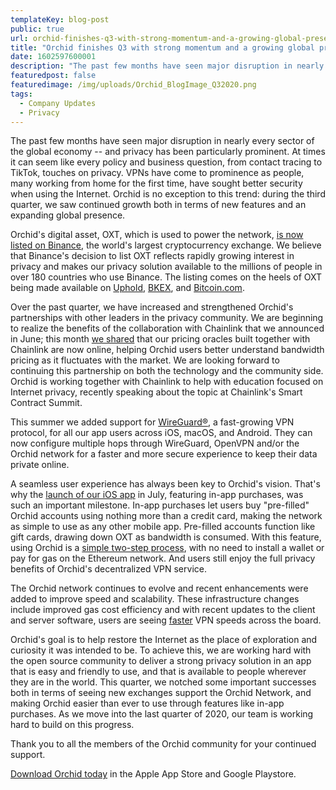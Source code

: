 ```yaml
---
templateKey: blog-post
public: true
url: orchid-finishes-q3-with-strong-momentum-and-a-growing-global-presence
title: "Orchid finishes Q3 with strong momentum and a growing global presence"
date: 1602597600001
description: "The past few months have seen major disruption in nearly every sector of the global economy -- and privacy has been particularly prominent. At times it can seem like every policy and business question, from contact tracing to TikTok, touches on privacy."
featuredpost: false
featuredimage: /img/uploads/Orchid_BlogImage_Q32020.png
tags:
  - Company Updates
  - Privacy
---
```

The past few months have seen major disruption in nearly every sector of the global economy -- and privacy has been particularly prominent. At times it can seem like every policy and business question, from contact tracing to TikTok, touches on privacy. VPNs have come to prominence as people, many working from home for the first time, have sought better security when using the Internet. Orchid is no exception to this trend: during the third quarter, we saw continued growth both in terms of new features and an expanding global presence.

Orchid's digital asset, OXT, which is used to power the network, [is now listed on Binance](/binance-worlds-largest-crypto-exchange-lists-orchid-digital-asset-oxt/), the world's largest cryptocurrency exchange. We believe that Binance's decision to list OXT reflects rapidly growing interest in privacy and makes our privacy solution available to the millions of people in over 180 countries who use Binance. The listing comes on the heels of OXT being made available on [Uphold](/orchids-momentum-accelerates-with-uphold-integration/), [BKEX](/oxt-expands-reach-with-new-exchange-listing-bkex/), and [Bitcoin.com](https://www.bitcoin.com/).

Over the past quarter, we have increased and strengthened Orchid's partnerships with other leaders in the privacy community. We are beginning to realize the benefits of the collaboration with Chainlink that we announced in June; this month [we shared](/orchid-launches-second-chainlink-oracle/) that our pricing oracles built together with Chainlink are now online, helping Orchid users better understand bandwidth pricing as it fluctuates with the market. We are looking forward to continuing this partnership on both the technology and the community side. Orchid is working together with Chainlink to help with education focused on Internet privacy, recently speaking about the topic at Chainlink's Smart Contract Summit.

This summer we added support for [WireGuard®️](/orchid-adds-wireguard-support-across-ios,-macos-and-android/?v), a fast-growing VPN protocol, for all our app users across iOS, macOS, and Android. They can now configure multiple hops through WireGuard, OpenVPN and/or the Orchid network for a faster and more secure experience to keep their data private online.

A seamless user experience has always been key to Orchid's vision. That's why the [launch of our iOS app](/orchid-launches-in-apple-app-store/#:~:text=In%2Dapp%20purchases%20give%20people,App%20Store%20and%20Google%20Playstore.) in July, featuring in-app purchases, was such an important milestone. In-app purchases let users buy "pre-filled" Orchid accounts using nothing more than a credit card, making the network as simple to use as any other mobile app. Pre-filled accounts function like gift cards, drawing down OXT as bandwidth is consumed. With this feature, using Orchid is a [simple two-step process](/how-to-start-using-orchids-crypto-vpn-in-seconds/), with no need to install a wallet or pay for gas on the Ethereum network. And users still enjoy the full privacy benefits of Orchid's decentralized VPN service.

The Orchid network continues to evolve and recent enhancements were added to improve speed and scalability. These infrastructure changes include improved gas cost efficiency and with recent updates to the client and server software, users are seeing [faster](/orchid-just-got-faster/) VPN speeds across the board.

Orchid's goal is to help restore the Internet as the place of exploration and curiosity it was intended to be. To achieve this, we are working hard with the open source community to deliver a strong privacy solution in an app that is easy and friendly to use, and that is available to people wherever they are in the world. This quarter, we notched some important successes both in terms of seeing new exchanges support the Orchid Network, and making Orchid easier than ever to use through features like in-app purchases. As we move into the last quarter of 2020, our team is working hard to build on this progress.

Thank you to all the members of the Orchid community for your continued support.

[Download Orchid today](https://www.orchid.com/download) in the Apple App Store and Google Playstore.